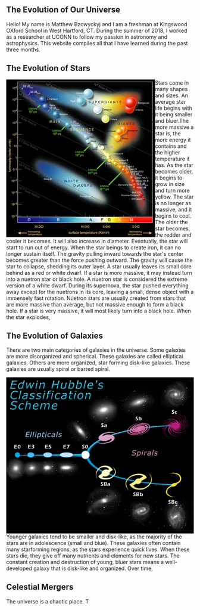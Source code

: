## The Evolution of Our Universe
Hello! My name is Matthew Bzowyckyj and I am a freshman at Kingswood OXford School in West Hartford, CT. During the summer of 2018, I worked as a researcher at UCONN to follow my passion in astronomy and astrophysics. This website compiles all that I have learned during the past three months. 


## The Evolution of Stars
<img align="left" src="Hertzsprung-Russel_Diagram.png">
  Stars come in many shapes and sizes. An average star life begins with it being smaller and bluer.The more massive a star is, the more energy it contains and the higher temperature it has. As the star becomes older, it begins to grow  in size and turn more yellow. The  star 
is no longer as massive, and it begins to cool. The older the star becomes, the redder and cooler it becomes. It will also increase in diameter. Eventually, the star will start to run out of energy. When the star beings to create iron, it can no longer sustain itself. The gravity pulling inward towards the star's center becomes greater than the force pushing outward. The gravity will cause the star to collapse, shedding its outer layer. A star usually leaves its small core behind as a red or white dwarf.
  If a star is more massive, it may instead turn into a nuetron star or black hole. A nuetron star is considered the extreme version of a white dwarf. During its supernova, the star pushed everything away except for the nuetrons in its core, leaving a small, dense object with a immensely fast rotation. Nuetron stars are usually created from stars that are more massive than average, but not massive enough to form a black hole.
  If a star is very massive, it will most likely turn into a black hole. When the star explodes, 

## The Evolution of Galaxies

 There are two main categories of galaxies in the universe. Some galaxies are more disorganized and spherical. These galaxies are called elliptical galaxies. Others are more organized, star forming disk-like galaxies. These galaxies are usually spiral or barred spiral.
  
<img align="right" src="Hubblefork.png">

  Younger galaxies tend to be smaller and disk-like, as the majority of the stars are in adolescence (small and blue). These galaxies often contain many starforming regions, as the stars experience quick lives. When these stars die, they give off many nutrients and elements for new stars. The constant creation and destruction of young, bluer stars means a well-developed galaxy that is disk-like and organized. Over time,

## Celestial Mergers
  The universe is a chaotic place. T
